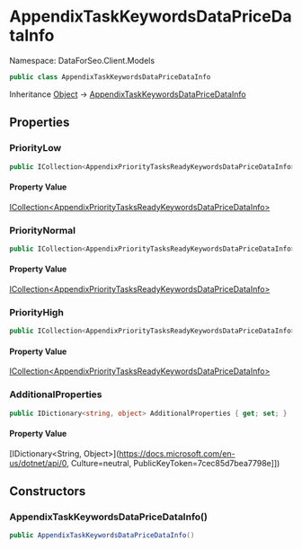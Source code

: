 # AppendixTaskKeywordsDataPriceDataInfo

Namespace: DataForSeo.Client.Models

```csharp
public class AppendixTaskKeywordsDataPriceDataInfo
```

Inheritance [Object](https://docs.microsoft.com/en-us/dotnet/api/Object) → [AppendixTaskKeywordsDataPriceDataInfo](./AppendixTaskKeywordsDataPriceDataInfo.md)

## Properties

### **PriorityLow**

```csharp
public ICollection<AppendixPriorityTasksReadyKeywordsDataPriceDataInfo> PriorityLow { get; set; }
```

#### Property Value

[ICollection&lt;AppendixPriorityTasksReadyKeywordsDataPriceDataInfo&gt;](./AppendixPriorityTasksReadyKeywordsDataPriceDataInfo.md)<br>

### **PriorityNormal**

```csharp
public ICollection<AppendixPriorityTasksReadyKeywordsDataPriceDataInfo> PriorityNormal { get; set; }
```

#### Property Value

[ICollection&lt;AppendixPriorityTasksReadyKeywordsDataPriceDataInfo&gt;](./AppendixPriorityTasksReadyKeywordsDataPriceDataInfo.md)<br>

### **PriorityHigh**

```csharp
public ICollection<AppendixPriorityTasksReadyKeywordsDataPriceDataInfo> PriorityHigh { get; set; }
```

#### Property Value

[ICollection&lt;AppendixPriorityTasksReadyKeywordsDataPriceDataInfo&gt;](./AppendixPriorityTasksReadyKeywordsDataPriceDataInfo.md)<br>

### **AdditionalProperties**

```csharp
public IDictionary<string, object> AdditionalProperties { get; set; }
```

#### Property Value

[IDictionary&lt;String, Object&gt;](https://docs.microsoft.com/en-us/dotnet/api/0, Culture=neutral, PublicKeyToken=7cec85d7bea7798e]])<br>

## Constructors

### **AppendixTaskKeywordsDataPriceDataInfo()**

```csharp
public AppendixTaskKeywordsDataPriceDataInfo()
```
